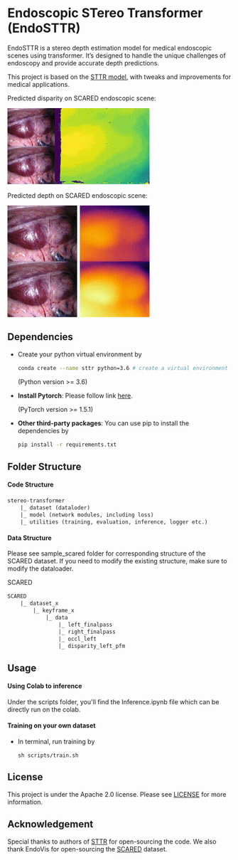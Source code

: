 # Endoscopic STereo Transformer (EndoSTTR)

EndoSTTR is a stereo depth estimation model for medical endoscopic scenes using transformer.  It’s designed to handle the unique challenges of endoscopy and provide accurate depth predictions.

This project is based on the [STTR model](https://github.com/mli0603/stereo-transformer), with tweaks and improvements for medical applications.

Predicted disparity on SCARED endoscopic scene:

![](Media/disparity.gif)

Predicted depth on SCARED endoscopic scene:

![](Media/depth.gif)

## Dependencies
- Create your python virtual environment by 
    ``` sh
    conda create --name sttr python=3.6 # create a virtual environment called "sttr" with python version 3.6
    ```
    (Python version >= 3.6)
- **Install Pytorch**: Please follow link [here](https://pytorch.org/get-started/locally/).

     (PyTorch version >= 1.5.1)
  
- **Other third-party packages**: You can use pip to install the dependencies by 
    ```sh
    pip install -r requirements.txt
    ``` 

## Folder Structure
#### Code Structure
```
stereo-transformer
    |_ dataset (dataloder)
    |_ model (network modules, including loss)
    |_ utilities (training, evaluation, inference, logger etc.)
```

#### Data Structure
Please see sample_scared folder for corresponding structure of the SCARED dataset. If you need to modify the existing structure, make sure to modify the dataloader.

SCARED
```
SCARED
    |_ dataset_x
        |_ keyframe_x
            |_ data
                |_ left_finalpass
                |_ right_finalpass
                |_ occl_left
                |_ disparity_left_pfm 
```

## Usage
#### Using Colab to inference
Under the scripts folder, you'll find the Inference.ipynb file which can be directly run on the colab.

#### Training on your own dataset
- In terminal, run training by
    ```
    sh scripts/train.sh
    ```
## License
This project is under the Apache 2.0 license. Please see [LICENSE](LICENSE) for more information.

## Acknowledgement
Special thanks to authors of [STTR](https://github.com/mli0603/stereo-transformer) for open-sourcing the code.
We also thank EndoVis for open-sourcing the [SCARED](https://endovis.grand-challenge.org/Endoscopic_Vision_Challenge) dataset.

